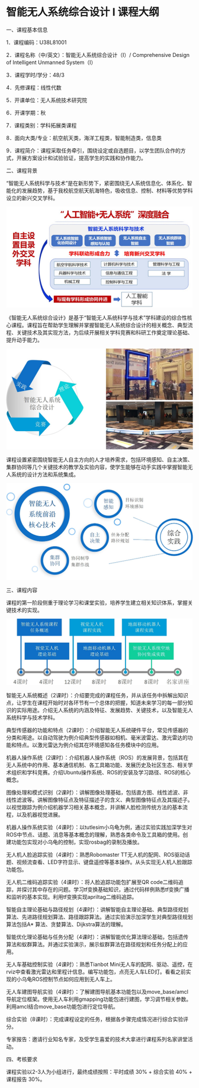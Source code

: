 # 智能无人系统综合设计 I 课程大纲

一、课程基本信息

1．课程编码：U38L81001

2．课程名称（中/英文）：智能无人系统综合设计（I）/ Comprehensive Design of Intelligent Unmanned System（I）

3．课程学时/学分：48/3

4．先修课程：线性代数

5．开课单位：无人系统技术研究院

6．开课学期：秋

7．课程类别：学科拓展类课程

8．面向大类/专业：航空航天类，海洋工程类，智能制造类，信息类

9．课程简介：课程采取任务牵引，围绕设定或自选题目，以学生团队合作的方式，开展方案设计和试验验证，提高学生的实践和协作能力。

二、课程背景

“智能无人系统科学与技术”是在新形势下，紧密围绕无人系统信息化、体系化、智能化的发展趋势，基于我校航空航天航海特色，吸收信息、控制、材料等优势学科设立的新兴交叉学科。

![background.jpg](../fig/background.jpg)

《智能无人系统综合设计》是基于“智能无人系统科学与技术”学科建设的综合性核心课程。课程旨在帮助学生理解并掌握智能无人系统综合设计的相关概念、典型流程、关键技术及其实现方法，为后续开展相关学科竞赛和科研工作奠定理论基础、提升动手能力。

![overview.jpg](../fig/overview.jpg)

课程设置紧密围绕智能无人自主方向的人才培养需求，包括环境感知、自主决策、集群协同等几个关键技术的教学及实验内容，使学生能够在动手实践中掌握智能无人系统的设计方法和系统集成。

![module.jpg](../fig/module.jpg)

三、课程内容

课程的第一阶段侧重于理论学习和课堂实验，培养学生建立相关知识体系，掌握关键技术的实现。

![schedule.jpg](../fig/schedule.jpg)

智能无人系统概述（2课时）：介绍要完成的课程任务，并从该任务中拆解出知识点，让学生在课程开始时对各环节有一个总体的把握，知道未来学习的每一部分知识的实际用途。介绍无人系统的内涵及特征、发展趋势、关键技术，以及智能无人系统科学与技术学科。

典型传感器的功能和特点（2课时）：介绍智能无人系统硬件平台，常见传感器的分类和用途。以自动驾驶为例介绍典型传感器如相机、毫米波雷达、激光雷达的功能和特点。以激光雷达为例介绍其在环境感知各任务模块中的应用。

机器人操作系统（2课时）：介绍机器人操作系统（ROS）的发展背景，包括其在无人系统中的作用、基本通信机制、各工具箱功能、发展历史及社区生态、相关学术组织和学科竞赛。介绍Ubuntu操作系统、ROS的安装及学习路径、ROS的核心概念。

图像处理和模式识别（2课时）：讲解图像处理基础，包括直方图、线性滤波、非线性滤波等。讲解图像特征点及特征描述子的含义、典型图像特征点及其描述子。以视觉跟踪为例介绍机器学习相关基本概念，并讲解人脸检测传统方法的基本流程，以及机器视觉进展。

机器人操作系统实验（4课时）：以tutlesim小乌龟为例，通过实验实践加深学生对ROS中节点、话题、消息等基本概念的理解，熟悉各类命令及工具箱的使用。创建功能包实现对小乌龟的控制，实现rosbag的录制及播放。

无人机人脸追踪实验（4课时）：熟悉Robomaster TT无人机的配网、ROS驱动话题、视频流查看、LED字符显示、键盘遥控等基本操作。从头实现无人机人脸跟踪功能包。

无人机二维码追踪实验（4课时）：将人脸追踪功能包扩展至QR code二维码追踪，并探讨其中存在的问题。学习tf变换基础知识，通过代码样例熟悉tf变换广播和监听的基本实现。利用tf变换实现apriltag二维码追踪。

智能自主理论基础与路径规划（4课时）：讲解智能自主理论基础、典型路径规划算法、先进路径规划算法、路径跟踪算法。通过实验演示加深学生对典型路径规划算法包括A* 算法、贪婪算法、Dijkstra算法的理解。

智能优化理论基础与任务分配（4课时）：讲解智能优化算法理论基础，包括遗传算法和蚁群算法。并通过实验演示，展示蚁群算法在路径规划和任务分配上的应用。

无人车基础控制实验（4课时）：熟悉Tianbot Mini无人车的配网、驱动、遥控，在rviz中查看激光雷达和里程计信息。编写功能包，点亮无人车LED灯。看看之前实现的小乌龟ROS控制节点如何应用到无人车上。

无人车建图导航实验（4课时）：了解建图导航基本功能包以及move_base/amcl导航定位框架。使用无人车利用gmapping功能包进行建图，学习调节相关参数。利用amcl结合move_base功能包进行定位导航。

综合实验（8课时）：完成课程设定的任务，根据各步骤完成情况进行综合实验评分。

专家报告：邀请行业知名专家，及受学生喜爱的技术大拿进行课程系列名家讲堂活动。

四、考核要求

课程实验以2-3人为小组进行，最终成绩按照：平时成绩 30% + 综合实验 40% + 课程报告 30%。
